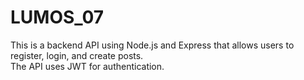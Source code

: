 # LUMOS_07

This is a backend API using Node.js and Express that allows users to register, login, and create posts.<br>
The API uses JWT for authentication.
